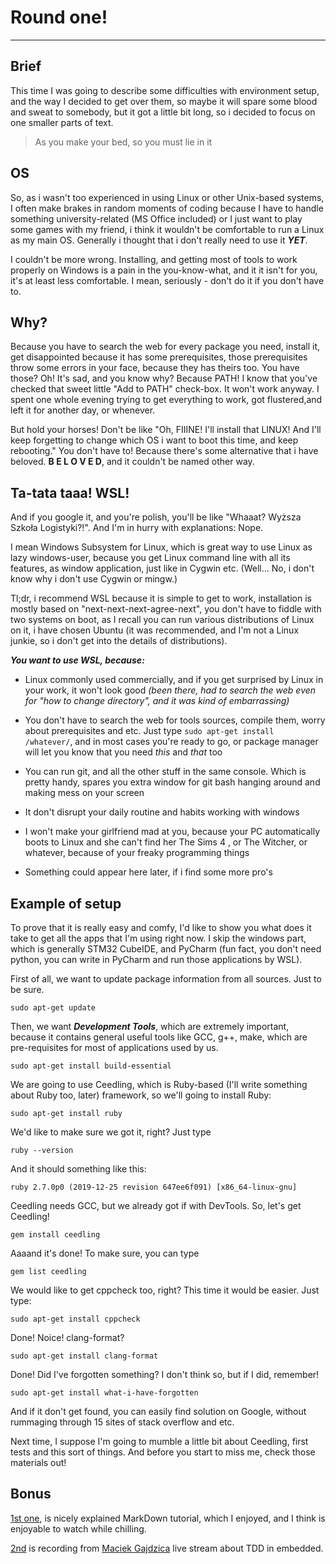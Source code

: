 # Round one!
---
## Brief

This time I was going to describe some difficulties with environment setup, and
 the way I decided to get over them, so maybe it will spare some blood and sweat
 to somebody, but it got a little bit long, so i decided to focus on one smaller
 parts of text.

>As you make your bed, so you must lie in it

## OS
So, as i wasn't too experienced in using Linux or other Unix-based systems,
I often make brakes in random moments of coding because I have to handle
something university-related (MS Office included) or I just want to play some
games with my friend, i think it wouldn't be comfortable to run a Linux as my
main OS. Generally i thought that i don't really need to use it ***YET***.

I couldn't be more wrong. Installing, and getting most of tools to work properly
on Windows is a pain in the you-know-what, and it it isn't for you, it's at
least less comfortable. I mean, seriously - don't do it if you don't have to.

## Why?

Because you have to search the web for every package you need, install it,
get disappointed because it has some prerequisites, those prerequisites throw
some errors in your face, because they has theirs too. You have those?
Oh! It's sad, and you know why? Because PATH! I know that you've
checked that sweet little "Add to PATH" check-box. It won't work anyway.
I spent one whole evening trying to get everything to work, got flustered,and
left it for another day, or whenever.

But hold your horses! Don't be like "Oh, FIIINE! I'll install that LINUX! And
I'll keep forgetting to change which OS i want to boot this time, and keep
 rebooting." You don't have to! Because there's some alternative that i have
 beloved. **B E L O V E D**, and it couldn't be named other way.

 ## Ta-tata taaa! WSL!

And if you google it, and you're polish, you'll be like "Whaaat? Wyższa Szkoła
Logistyki?!". And I'm in hurry with explanations: Nope.

I mean Windows Subsystem
for Linux, which is great way to use Linux as lazy windows-user, because you
get Linux command line with all its features, as window application, just like
in Cygwin etc. (Well... No, i don't know why i don't use Cygwin or mingw.)

Tl;dr, i recommend WSL because it is simple to get to work, installation is
mostly based on "next-next-next-agree-next", you don't have to fiddle with two
systems on boot, as I recall you can run various distributions of Linux on it,
i have chosen Ubuntu (it was recommended, and I'm not a Linux junkie, so i
don't get into the details of distributions).

***You want to use WSL, because:***

- Linux commonly used commercially, and if you get surprised by Linux in your
work, it won't look good *(been there, had to search the web even for "how to
change directory", and it was kind of embarrassing)*

- You don't have to search the web for tools sources, compile them, worry about
prerequisites and etc. Just type `sudo apt-get install /whatever/`, and in
most cases you're ready to go, or package manager will let you know that you
need *this* and *that* too

- You can run git, and all the other stuff in the same console. Which is pretty
handy, spares you extra window for git bash hanging around and making mess on
your screen

- It don't disrupt your daily routine and habits working with windows

- I won't make your girlfriend mad at you, because your PC automatically
boots to Linux and she can't find her The Sims 4 , or The Witcher, or whatever,
because of your freaky programming things

- Something could appear here later, if i find some more pro's

## Example of setup

To prove that it is really easy and comfy, I'd like to show you what does it take
to get all the apps that I'm using right now. I skip the windows part, which is
generally STM32 CubeIDE, and PyCharm (fun fact, you don't need python, you can
write in PyCharm and run those applications by WSL).

First of all, we want to update package information from all sources. Just to be
sure.

`sudo apt-get update`

Then, we want ***Development Tools***, which are extremely important, because it
contains general useful tools like GCC, g++, make, which are pre-requisites for
most of applications used by us.

`sudo apt-get install build-essential`

We are going to use Ceedling, which is Ruby-based (I'll write something about
Ruby too, later) framework, so we'll going to install Ruby:

`sudo apt-get install ruby`

We'd like to make sure we got it, right? Just type

`ruby --version`

And it should something like this:

`ruby 2.7.0p0 (2019-12-25 revision 647ee6f091) [x86_64-linux-gnu]`

Ceedling needs GCC, but we already got if with DevTools. So, let's get Ceedling!

`gem install ceedling`

Aaaand it's done! To make sure, you can type

`gem list ceedling`

We would like to get cppcheck too, right? This time it would be easier. Just
type:

`sudo apt-get install cppcheck`

Done! Noice! clang-format?

`sudo apt-get install clang-format`

 Done! Did I've forgotten something? I don't think so, but if I did, remember!

`sudo apt-get install what-i-have-forgotten`

And if it don't get found, you can easily find solution on Google, without
rummaging through 15 sites of stack overflow and etc.

Next time, I suppose I'm going to mumble a little bit about Ceedling, first
tests and this sort of things. And before you start to miss me, check those
 materials out!

## Bonus

[1st one](https://youtu.be/bTVIMt3XllM), is nicely explained MarkDown tutorial,
 which I enjoyed, and I think is enjoyable to watch while chilling.

 [2nd](https://www.youtube.com/watch?v=_51MXgwJj3g&t=4490s) is recording from
 [Maciek Gajdzica](https://ucgosu.pl/) live stream about TDD in embedded.
